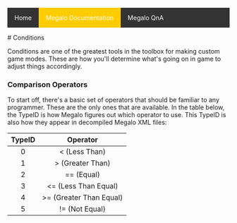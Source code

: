 <style type='text/css'>
ul.nav {list-style-type: none;padding: 0;overflow: hidden;background-color: #333;}
li.nav {  display:block; float: left;}
li.nav a {display: block; color: white; text-align: center; padding: 14px 16px; text-decoration: none;}
li.nav a:hover:not(.active) {background-color: #111;}
.active {background-color: #ffcc00;} </style>
<ul class="nav">
      <li class="nav"><a href="https://palelebouf.github.io/OmahaScript/">Home</a></li>
      <li class="nav"><a class="active" href="https://palelebouf.github.io/OmahaScript/megalo/doc/home">Megalo Documentation</a></li>
      <li class="nav"><a href="https://palelebouf.github.io/OmahaScript/megalo/qna">Megalo QnA</a></li>
</ul>
# Conditions

Conditions are one of the greatest tools in the toolbox for making custom game modes. These are how you'll
determine what's going on in game to adjust things accordingly. 

### Comparison Operators
To start off, there's a basic set of operators that should be familiar to any programmer. These are the only ones that
are available. In the table below, the TypeID is how Megalo figures out which operator to use. This TypeID is also how they appear in
decompiled Megalo XML files:

| TypeID 	| Operator 	|
|:------:	|:--------:	|
|    0   	|   < (Less Than)    	    |
|    1   	|   > (Greater Than)        |
|    2   	|   == (Equal)    	    |
|    3   	|  <= (Less Than Equal)     |
|    4   	| >= (Greater Than Equal)   |
|    5   	|    != (Not Equal)         |
